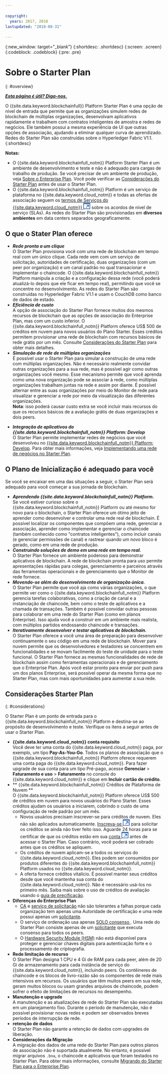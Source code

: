 ```yaml
---

copyright:
  years: 2017, 2018
lastupdated: "2018-08-31"

---
```


{:new_window: target="_blank"}
{:shortdesc: .shortdesc}
{:screen: .screen}
{:codeblock: .codeblock}
{:pre: .pre}

# Sobre o Starter Plan
{: #overview}


***[Esta página é útil? Diga-nos.](https://www.surveygizmo.com/s3/4501493/IBM-Blockchain-Documentation)***


O {{site.data.keyword.blockchainfull}} Platform Starter Plan é uma opção de nível de entrada que permite que as organizações simulem redes de blockchain de múltiplas organizações, desenvolvam aplicativos rapidamente e trabalhem com contratos inteligentes de amostra e redes de negócios. Ele também possui a mesma experiência de UI que outras opções de associação, ajudando a eliminar qualquer curva de aprendizado. Redes do Starter Plan são construídas sobre o Hyperledger Fabric V1.1.
{:shortdesc}

**Notas:**
- O {{site.data.keyword.blockchainfull_notm}} Platform Starter Plan é um ambiente de desenvolvimento e teste e não é adequado para cargas de trabalho de produção. Se você precisar de um ambiente de produção, veja [Sobre o Enterprise Plan](enterprise_plan.html). Você pode verificar as [Considerações do Starter Plan](#considerations) antes de usar o Starter Plan.  
- O {{site.data.keyword.blockchainfull_notm}} Platform é um serviço de plataforma no {{site.data.keyword.cloud_notm}} e todas as ofertas de associação seguem os [termos de Serviços do {{site.data.keyword.cloud_notm}} ![Ícone de link externo](images/external_link.svg "Ícone de link externo")](https://www-03.ibm.com/software/sla/sladb.nsf/sla/bm-6605-13 "{{site.data.keyword.cloud_notm}} termos de Serviços") sobre os acordos de nível de serviço (SLAs). As redes do Starter Plan são provisionadas em **diversos ambientes** em data centers separados geograficamente.

## O que o Stater Plan oferece

- **_Rede pronta a um clique_**  
    O Starter Plan provisiona você com uma rede de blockchain em tempo real com um único clique. Cada rede vem com um serviço de solicitação, autoridades de certificação, duas organizações (com um peer por organização) e um canal padrão no qual transacionar e implementar o chaincode. O {{site.data.keyword.blockchainfull_notm}} Platform manipula a criação e a configuração dessa rede (você poderá atualizá-lo depois que ele ficar em tempo real), permitindo que você se concentre no desenvolvimento. As redes do Starter Plan são construídas no Hyperledger Fabric V1.1 e usam o CouchDB como banco de dados de estado. <!--The free trial provides you up to two organizations and two peers.-->
- **_Eficiência de custo_**  
    A opção de associação do Starter Plan fornece muitos dos mesmos recursos de blockchain que as opções de associação do Enterprise Plan, mas com um custo inferior. O {{site.data.keyword.blockchainfull_notm}} Platform oferece US$ 500 de créditos em nuvem para novos usuários do Plano Starter. Esses créditos permitem provisionar uma rede de blockchain com recursos básicos de rede grátis por um mês. Consulte [Considerações do Starter Plan](#starter-plan-considerations) para obter mais detalhes.
- **_Simulação de rede de múltiplas organizações_**  
    É possível usar o Starter Plan para simular a construção de uma rede com múltiplas organizações. Não é necessário realmente convidar outras organizações para a sua rede, mas é possível agir como outras organizações você mesmo. Esse mecanismo permite que você aprenda como uma nova organização pode se associar à rede, como múltiplas organizações trabalham juntas na rede e assim por diante. É possível alternar entre as suas organizações por meio do Monitor de rede para visualizar e gerenciar a rede por meio da visualização das diferentes organizações.  
    **Nota**: isso poderá causar custo extra se você incluir mais recursos do que os recursos básicos de a avaliação grátis de duas organizações e dois peers.
<!-- - **_Easy to deploy sample applications_**  
    Starter Plan uses the Toolchain service in {{site.data.keyword.cloud_notm}} to deploy samples with simple clicks. After you deploy and launch a sample, the chaincode and applications automatically run for your blockchain network. For more information about sample applications, see [Deploying sample applications](howto/prebuilt_samples.html). -->
- **_Integração de aplicativos do {{site.data.keyword.blockchainfull_notm}} Platform: Develop_**  
    O Starter Plan permite implementar redes de negócios que você desenvolveu no [{{site.data.keyword.blockchainfull_notm}} Platform: Develop](https://blockchaindevelop.mybluemix.net/login). Para obter mais informações, veja [Implementando uma rede de negócios no Starter Plan](develop_starter.html).

## O Plano de Inicialização é adequado para você

Se você se encaixar em uma das situações a seguir, o Starter Plan será adequado para você começar a sua jornada de blockchain.
- **_Aprendendo {{site.data.keyword.blockchainfull_notm}} Platform._**  
    Se você estiver curioso sobre o {{site.data.keyword.blockchainfull_notm}} Platform ou até mesmo for novo para o blockchain, o Starter Plan oferece um ótimo jeito de aprender como desenvolver e controlar uma rede real de blockchain. É possível localizar os componentes que compõem uma rede, gerenciar a associação, aprender como implementar e gerenciar o chaincode (também conhecido como "contratos inteligentes"), como incluir canais (e gerenciar permissões de canal) e rastrear quando um novo bloco é gerado, como em uma rede de produção.
- **_Construindo soluções de demo em uma rede em tempo real._**  
    O Starter Plan fornece um ambiente poderoso para demonstrar aplicativos de blockchain. A rede de blockchain pronta para uso permite apresentações rápidas para colegas, gerenciamento e parceiros através das ferramentas operacionais e de gerenciamento que o Monitor de rede fornece.
- **_Movendo-se além do desenvolvimento de organização única._**  
    O Starter Plan permite que você aja como várias organizações, o que permite ver como o {{site.data.keyword.blockchainfull_notm}} Platform gerencia tarefas colaborativas, como a criação de canal e a instanciação de chaincode, bem como o teste de aplicativos e a chamada de transações. Também é possível convidar outras pessoas para colaborar em uma rede do Starter Plan (como em planos Enterprise). Isso ajuda você a construir em um ambiente mais realista, com múltiplos partidos endossando chaincode e transações.
- **_Iterativamente desenvolver e testar aplicativos de blockchain._**  
    O Starter Plan oferece a você uma área de preparação para desenvolver continuamente o seu código em uma rede de blockchain. Mover para nuvem permite que os desenvolvedores e testadores se concentrem em funcionalidades e se movam facilmente do teste de unidade para o teste funcional. O Starter Plan fornece as mesmas funcionalidades de rede de blockchain assim como ferramentas operacionais e de gerenciamento que o Enterprise Plan. Após você estar pronto para enviar por push para um dos planos Enterprise, será possível operar da mesma forma que no Starter Plan, mas com mais oportunidades para aumentar a sua rede.


## Considerações Starter Plan
{: #considerations}

O Starter Plan é um ponto de entrada para o {{site.data.keyword.blockchainfull_notm}} Platform e destina-se ao propósito de desenvolvimento e teste.  Verifique os itens a seguir antes de usar o Starter Plan.

- **{{site.data.keyword.cloud_notm}} conta requisito**  	
    Você deve ter uma conta do {{site.data.keyword.cloud_notm}} paga, por exemplo, um tipo **Pay-As-You-Go**. Todos os planos de associação que o {{site.data.keyword.blockchainfull_notm}} Platform oferece requerem uma conta paga do {{site.data.keyword.cloud_notm}}. Para fazer upgrade de sua conta para um tipo Pré-pago, acesse **Gerenciar** > **Faturamento e uso** > **Faturamento** no console do {{site.data.keyword.cloud_notm}} e clique em **Incluir cartão de crédito**.  
- ** {{site.data.keyword.blockchainfull_notm}}  Créditos de Plataforma de Nuvem **  
    O {{site.data.keyword.blockchainfull_notm}} Platform oferece US$ 500 de créditos em nuvem para novos usuários do Plano Starter. Esses créditos ajudam os usuários a iniciarem, cobrindo o custo de uma configuração de rede padrão por um mês.
    - Novos usuários precisam inscrever-se para créditos de nuvem. Eles não são aplicados automaticamente. [Inscreva-se ![Ícone de link externo](images/external_link.svg "Ícone de link externo")](https://www.ibm.com/account/reg/us-en/signup?formid=urx-32798 "Inscreva-se") para solicitar os créditos se ainda não tiver feito isso. Aguarde 24 horas para se certificar de que os créditos estão em sua [conta ![Ícone de link externo](images/external_link.svg "Ícone de link externo")](https://console.bluemix.net/docs/billing-usage/viewing_usage.html#credits "conta") antes de acessar o Starter Plan. Caso contrário, você poderá ser cobrado antes que os créditos se apliquem.
    - Os créditos de nuvem aplicam-se a todos os serviços do {{site.data.keyword.cloud_notm}}. Eles podem ser consumidos por produtos diferentes do {{site.data.keyword.blockchainfull_notm}} Platform usados no {{site.data.keyword.cloud_notm}}.
    - A oferta fornece créditos vitalício. É possível manter seus créditos desde que você mantenha sua conta do {{site.data.keyword.cloud_notm}}. Não é necessário usá-los no primeiro mês.
    Saiba mais sobre o uso de créditos de avaliação usando o [guia de precificação](howto/pricing.html#starter-plan-pricing).
- **Diferenças do Enterprise Plan**
    - [CA](glossary.html#ca) e [serviço de solicitação](glossary.html#orderer) não são tolerantes a falhas porque cada organização tem apenas uma Autoridade de certificação e uma rede possui apenas um [solicitante](glossary.html#orderer).
    - O serviço de ordenação usa apenas  [ SOLO ](glossary.html#solo)  [ consenso ](glossary.html#consensus). Uma rede do Starter Plan consiste apenas de um [solicitante](glossary.html#orderer) que executa consenso para todos os peers.
    - O [Hardware Security Module (HSM)](glossary.html#hsm) não está disponível para proteger e gerenciar chaves digitais para autenticação forte e o processamento de criptografia.
- **Rede limitação de recurso**  
    O Starter Plan designa 1 CPU e 4 Gi de RAM para cada peer, além de 20 Gi de armazenamento para cada instância de serviço do {{site.data.keyword.cloud_notm}}, incluindo peers. Os contêineres de chaincode e os blocos de livro-razão são os componentes de rede mais intensivos em recursos. Os usuários que têm muitos peers em sua rede, geram muitos blocos ou usam grandes arquivos de chaincode, podem sofrer o efeito de limitações de recursos no desempenho.
- **Manutenção e upgrade**  
    A manutenção e as atualizações de rede do Starter Plan são executadas em um planejamento fixo. Durante o período de manutenção, não é possível provisionar novas redes e podem ser observados breves períodos de interrupção de rede.
- **retenção de dados**  
    O Starter Plan não garante a retenção de dados com upgrades de liberação.
- **Considerações da Migração**  
    A migração dos dados de uma rede do Starter Plan para outros planos de associação não é suportada atualmente. No entanto, é possível migrar arquivos `.bna`, o chaincode e aplicativos que foram testados no Starter Plan. Para obter mais informações, consulte [Migrando do Starter Plan para o Enterprise Plan](howto/migrate_sp_ep.html).

<!--    - Starter Plan is built on Hyperledger Fabric V1.1.  If your chaincode is at Fabric V1.0 level, you need to upgrade your chaincode before you use it in Starter Plan. For more information, see [Updating chaincode for Hyperledger Fabric 1.1](knownissues.html/update-chaincode-fabric11).
-->

<!--
## Migrating from Beta to GA
{: #beta-to-ga}

Starter Plan moves to the GA stage on June 14, 2018. Upon GA, {{site.data.keyword.blockchainfull_notm}} Platform offers $500 trial credits for each {{site.data.keyword.cloud_notm}} account to create blockchain networks with Starter Plan. For more information about the trial credits, see the *Starter Plan trial* section in [Starter Plan pricing](howto/pricing.html#starter-plan-pricing). Ensure that you have a paid {{site.data.keyword.cloud_notm}} account, for example, a **Pay-As-You-Go** type.

Any blockchain networks that are created with Starter Plan Beta remains **free** until they are deleted **30 days** after the Starter Plan GA. Data migration is not supported from Starter Plan Beta networks to GA networks. **Your data in Beta networks will be lost.**  However, you can migrate your chaincode, business networks, and applications manually.
- If you have running chaincode in Beta networks, install and instantiate the chaincode in GA networks. For more information, see [Installing, instantiating, and updating a chaincode](howto/install_instantiate_chaincode.html).
- If you deployed a business network on Beta networks, deploy the business network with the `.bna` file on GA networks. For more information, see [Deploying a business network on Starter Plan](develop_starter.html).
- If you ran self-developed applications against Beta networks, update the API endpoints in your applications to point to GA network nodes. For more information, see [Adding network API endpoints to your application](v10_application.html#adding-network-api-endpoints-to-your-application).
-->
